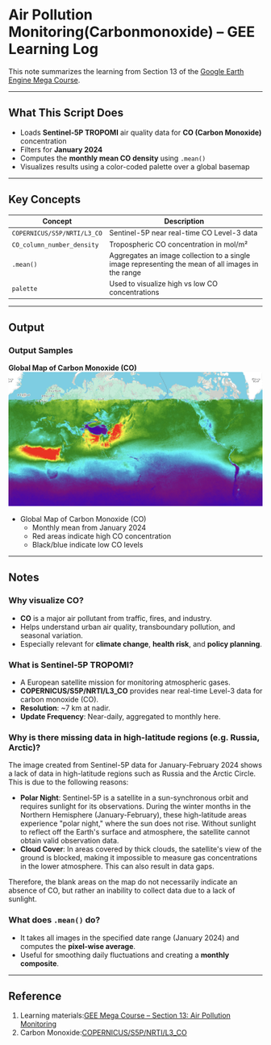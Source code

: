# Air Pollution Monitoring(Carbonmonoxide) – GEE Learning Log

This note summarizes the learning from Section 13 of the [Google Earth Engine Mega Course](https://www.udemy.com/course/google-earth-engine-gis-remote-sensing/learn/lecture/43212638).

---

## What This Script Does

- Loads **Sentinel-5P TROPOMI** air quality data for **CO (Carbon Monoxide)** concentration
- Filters for **January 2024**
- Computes the **monthly mean CO density** using `.mean()`
- Visualizes results using a color-coded palette over a global basemap

---

## Key Concepts

| Concept | Description |
|--------|-------------|
| `COPERNICUS/S5P/NRTI/L3_CO` | Sentinel-5P near real-time CO Level-3 data |
| `CO_column_number_density` | Tropospheric CO concentration in mol/m² |
| `.mean()` | Aggregates an image collection to a single image representing the mean of all images in the range |
| `palette` | Used to visualize high vs low CO concentrations |

---

## Output
### Output Samples
**Global Map of Carbon Monoxide (CO)**
![](map_s5p_co_mean_2024-01_global.png)

- Global Map of Carbon Monoxide (CO)
  - Monthly mean from January 2024
  - Red areas indicate high CO concentration
  - Black/blue indicate low CO levels

---

## Notes
### Why visualize CO?
- **CO** is a major air pollutant from traffic, fires, and industry.
- Helps understand urban air quality, transboundary pollution, and seasonal variation.
- Especially relevant for **climate change**, **health risk**, and **policy planning**.

### What is Sentinel-5P TROPOMI?
- A European satellite mission for monitoring atmospheric gases.
- **COPERNICUS/S5P/NRTI/L3_CO** provides near real-time Level-3 data for carbon monoxide (CO).
- **Resolution**: ~7 km at nadir.
- **Update Frequency**: Near-daily, aggregated to monthly here.

### Why is there missing data in high-latitude regions (e.g. Russia, Arctic)?

The image created from Sentinel-5P data for January-February 2024 shows a lack of data in high-latitude regions such as Russia and the Arctic Circle. This is due to the following reasons:
- **Polar Night**: Sentinel-5P is a satellite in a sun-synchronous orbit and requires sunlight for its observations. During the winter months in the Northern Hemisphere (January-February), these high-latitude areas experience "polar night," where the sun does not rise. Without sunlight to reflect off the Earth's surface and atmosphere, the satellite cannot obtain valid observation data.
- **Cloud Cover**: In areas covered by thick clouds, the satellite's view of the ground is blocked, making it impossible to measure gas concentrations in the lower atmosphere. This can also result in data gaps.

Therefore, the blank areas on the map do not necessarily indicate an absence of CO, but rather an inability to collect data due to a lack of sunlight.

### What does `.mean()` do?
- It takes all images in the specified date range (January 2024) and computes the **pixel-wise average**.
- Useful for smoothing daily fluctuations and creating a **monthly composite**.

---

## Reference
1. Learning materials:[GEE Mega Course – Section 13: Air Pollution Monitoring](https://www.udemy.com/course/google-earth-engine-gis-remote-sensing/learn/lecture/43212638)
2. Carbon Monoxide:[COPERNICUS/S5P/NRTI/L3_CO](https://developers.google.com/earth-engine/datasets/catalog/COPERNICUS_S5P_NRTI_L3_CO?hl=ja#description)
